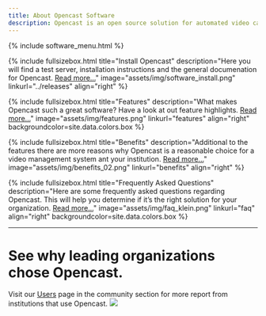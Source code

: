 ```yaml
---
title: About Opencast Software
description: Opencast is an open source solution for automated video capture and distribution at scale. Build custom capture, processing, scheduling and distribution solutions for your organization with one flexible platform.
---
```

{% include software_menu.html %}

<!-- Lizenzen unsplash.com: https://unsplash.com/license -->

{% include fullsizebox.html
title="Install Opencast"
description="Here you will find a test server, installation instructions and the general documenation for Opencast. [Read more…](../releases)"
image="assets/img/software_install.png"
linkurl="../releases"
align="right"
%}

{% include fullsizebox.html
title="Features"
description="What makes Opencast such a great software? Have a look at out feature highlights. [Read more…](features)"
image="assets/img/features.png"
linkurl="features"
align="right"
backgroundcolor=site.data.colors.box
%}

{% include fullsizebox.html
title="Benefits"
description="Additional to the features there are more reasons why Opencast is a reasonable choice for a video management system ant your institution. [Read more…](benefits)"
image="assets/img/benefits_02.png"
linkurl="benefits"
align="right"
%}

{% include fullsizebox.html
title="Frequently Asked Questions"
description="Here are some frequently asked questions regarding Opencast. This will help you determine if it’s the right solution for your organization. [Read more…](faq)"
image="assets/img/faq_klein.png"
linkurl="faq"
align="right"
backgroundcolor=site.data.colors.box
%}

---

# See why leading organizations chose Opencast.
Visit our [Users](users) page in the community section for more report from institutions that use Opencast.
[<img class="center-image" src="assets/img/opencast-homepage-logos-rev2.png">](users)
